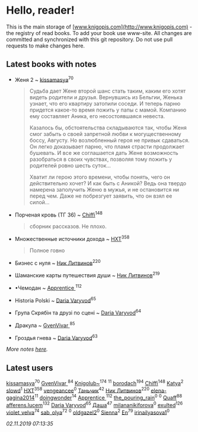 # Hello, reader!
This is the main storage of [www.knigopis.com](http://www.knigopis.com) - the registry of read books.
To add your book use www-site. All changes are committed and synchronized with this git repository.
Do not use pull requests to make changes here.


## Latest books with notes
* Женя 2 ~ [kissamasya](users/684/68439978-vkontakte)<sup>70</sup>
    > Судьба дает Жене второй шанс стать таким, каким его хотят видеть родители и друзья. Вернувшись из Бельгии, Женька узнает, что его квартиру затопили соседи. И теперь парню придется какое-то время пожить у папы с мамой. Компанию ему составляет Аника, его несостоявшаяся невеста.
    > 
    > Казалось бы, обстоятельства складываются так, чтобы Женя смог забыть о своей запретной любви к могущественному боссу, Августу. Но возлюбленный героя не привык сдаваться. Он легко доказывает парню, что пламя страсти продолжает бушевать. И все же соглашается дать Жене возможность разобраться в своих чувствах, позволяя тому пожить у родителей ровно шесть суток…
    > 
    > Хватит ли герою этого времени, чтобы понять, чего он действительно хочет? И как быть с Аникой? Ведь она твердо намерена заполучить Женю в мужья, и не остановится ни перед чем. Даже не побрезгует заявить, что он взял ее силой…

* Порченая кровь (ТГ 36) ~ [Chiffi](users/105/105831994080785626680-google)<sup>148</sup>
    > сборник рассказов. Не плохо.

* Множественные источники дохода ~ [HXT](users/100/100002563462782-facebook)<sup>358</sup>
    > Полное говно

* Бизнес с нуля ~ [Ник Литвинов](users/241/241974816-vkontakte)<sup>220</sup>

* Шаманские карты путешествия души ~ [Ник Литвинов](users/241/241974816-vkontakte)<sup>219</sup>

* •Чемодан ~ [Apprentice ](users/528/52821952-vkontakte)<sup>112</sup>

* Historia Polski ~ [Daria Varyvod](users/829/829893410524253-facebook)<sup>65</sup>

* Група Скрябін та друзі по сцені ~ [Daria Varyvod](users/829/829893410524253-facebook)<sup>64</sup>

* Дракула ~ [GvenVivar ](users/158/158266434925901-facebook)<sup>85</sup>

* Гроздья гнева ~ [Daria Varyvod](users/829/829893410524253-facebook)<sup>63</sup>


_More notes [here](latest_books_with_notes.md)._


## Latest users
[kissamasya](users/684/68439978-vkontakte)<sup>70</sup> 
[GvenVivar ](users/158/158266434925901-facebook)<sup>84</sup> 
[Knigolub~](users/111/111878597279669641685-google)<sup>174</sup> 
[](users/270/270444099499-odnoklassniki)<sup>11</sup> 
[borodach](users/157/15706320-vkontakte)<sup>194</sup> 
[Chiffi](users/105/105831994080785626680-google)<sup>148</sup> 
[Katya](users/552/55239754-vkontakte)<sup>2</sup> 
[slowd](users/103/103100437955997490081-google)<sup>1</sup> 
[HXT](users/100/100002563462782-facebook)<sup>358</sup> 
[vengeancee](users/204/20441347-vkontakte)<sup>0</sup> 
[Таньчик](users/209/2096581563762610-facebook)<sup>42</sup> 
[Ник Литвинов](users/241/241974816-vkontakte)<sup>220</sup> 
[elena-gagina2014](users/208/208969292-yandex)<sup>11</sup> 
[doingwonder](users/108/108689364763869996762-google)<sup>14</sup> 
[Apprentice ](users/528/52821952-vkontakte)<sup>112</sup> 
[the_pouring_rain](users/175/175864892-vkontakte)<sup>0</sup> 
[](users/106/106933869236254657812-google)<sup>0</sup> 
[Quaff](users/122/12267158-vkontakte)<sup>88</sup> 
[afferens.lucem](users/196/196071655-vkontakte)<sup>132</sup> 
[Daria Varyvod](users/829/829893410524253-facebook)<sup>65</sup> 
[Даша](users/334/334696193054530347-mailru)<sup>47</sup> 
[milananikiforova](users/899/89967062-vkontakte)<sup>0</sup> 
[exulted](users/100/100599204551896265722-google)<sup>126</sup> 
[violet_velva](users/116/116961712580551399099-google)<sup>74</sup> 
[sab_olya](users/139/139338401-vkontakte)<sup>72</sup> 
[](users/117/117968006138114353304-google)<sup>0</sup> 
[oldgazel2](users/897/897669997-yandex)<sup>0</sup> 
[Sienna](users/102/102428236801747542915-google)<sup>2</sup> 
[En](users/333/333646551-vkontakte)<sup>79</sup> 
[irinailyasova1](users/373/37394485-vkontakte)<sup>0</sup> 


_02.11.2019 07:13:35_
